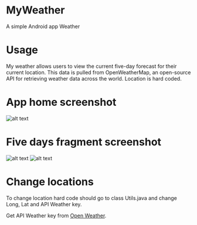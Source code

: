 # MyWeather
A simple Android app Weather
# Usage
My weather allows users to view the current five-day forecast for their current location. This data is pulled from OpenWeatherMap, an open-source API for retrieving weather data across the world. Location is hard coded.
# App home screenshot
![alt text](https://i.imgur.com/JVBvFiS.png "Home")
# Five days fragment screenshot
  ![alt text](https://i.imgur.com/4Qbyc0j.png "Five days")
  ![alt text](https://i.imgur.com/DFt3VKi.png "More details")
# Change locations
To change location hard code should go to class Utils.java and change Long, Lat and API Weather key. 

Get API Weather key from [Open Weather](https://openweathermap.org/).
  
  
